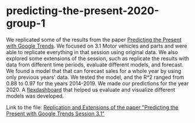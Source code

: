 # predicting-the-present-2020-group-1

We replicated some of the results from the paper [Predicting the Present with Google Trends](http://people.ischool.berkeley.edu/~hal/Papers/2011/ptp.pdf). We focused on 3.1 Motor vehicles and parts and were able to replicate everything in that session using original data. We also explored some extensions of the session, such as replicate the results with data from different time periods, evaluate different models, and forecast. We found a model that that can forecast sales for a whole year by using only previous years' data. We tested the model, and the  R^2 ranged from 0.88 to 0.97 for the years 2014-2019. We made our predictions for the year 2020. A [flexdashboard](https://xiaonazhou.shinyapps.io/visualizing_diff_models/)  that helped us evaluate and visualize different models was developed.

Link to the file: [Replication  and Extensions of the paper "Predicting the Present with Google Trends Session 3.1"](https://rawcdn.githack.com/msr-ds3/predicting-the-present-2020-group-1/c5aac1011fd8531e7d235a04f60a296e4c87311c/ptp/Replicate_Predict_the_Present.html)



